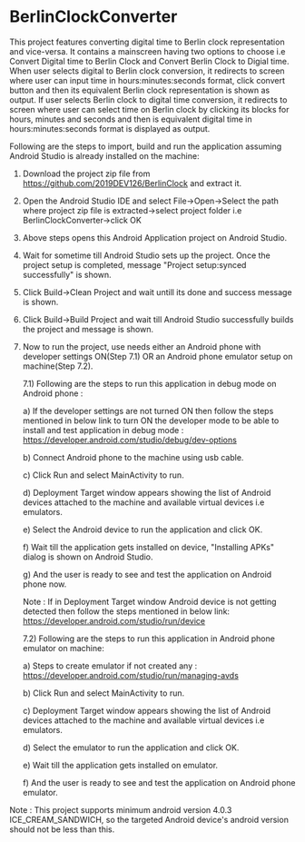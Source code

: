# BerlinClockConverter
This project features converting digital time to Berlin clock representation and vice-versa. It contains a mainscreen having two options to choose i.e Convert Digital time to Berlin Clock and Convert Berlin Clock to Digial time. When user selects digital to Berlin clock conversion, it redirects to screen where user can input time in hours:minutes:seconds format, click convert button and then its equivalent Berlin clock representation is shown as output. If user selects Berlin clock to digital time conversion, it redirects to screen where user can select time on Berlin clock by clicking its blocks for hours, minutes and seconds and then is equivalent digital time in hours:minutes:seconds format is displayed as output.

Following are the steps to import, build and run the application assuming Android Studio is already installed on the machine:

1) Download the project zip file from https://github.com/2019DEV126/BerlinClock and extract it.

2) Open the Android Studio IDE and select File->Open->Select the path where project zip file is extracted->select project folder i.e BerlinClockConverter->click OK

3) Above steps opens this Android Application project on Android Studio.

4) Wait for sometime till Android Studio sets up the project. Once the project setup is completed, message "Project setup:synced successfully" is shown.

5) Click Build->Clean Project and wait untill its done and success message is shown.

6) Click Build->Build Project and wait till Android Studio successfully builds the project and message is shown.

7) Now to run the project, use needs either an Android phone with developer settings ON(Step 7.1) OR an Android phone emulator setup on machine(Step 7.2).

    7.1) Following are the steps to run this application in debug mode on Android phone :

    a) If the developer settings are not turned ON then follow the steps mentioned in below link to turn ON the developer mode to be    able to install and test application in debug mode :
https://developer.android.com/studio/debug/dev-options

    b) Connect Android phone to the machine using usb cable.

    c) Click Run and select MainActivity to run.

    d) Deployment Target window appears showing the list of Android devices attached to the machine and available virtual devices i.e emulators.

    e) Select the Android device to run the application and click OK.

    f) Wait till the application gets installed on device, "Installing APKs" dialog is shown on Android Studio.

    g) And the user is ready to see and test the application on Android phone now.

    Note : If in Deployment Target window Android device is not getting detected then follow the steps mentioned in below link:
https://developer.android.com/studio/run/device

    7.2) Following are the steps to run this application in Android phone emulator on machine:

    a) Steps to create emulator if not created any : 
https://developer.android.com/studio/run/managing-avds

    b) Click Run and select MainActivity to run.

    c) Deployment Target window appears showing the list of Android devices attached to the machine and available virtual devices i.e emulators.

    d) Select the emulator to run the application and click OK.

    e) Wait till the application gets installed on emulator.

    f) And the user is ready to see and test the application on Android phone emulator.

Note : This project supports minimum android version 4.0.3 ICE_CREAM_SANDWICH, so the targeted Android device's android version should not be less than this.


